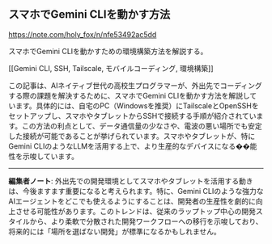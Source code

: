 ## スマホでGemini CLIを動かす方法

https://note.com/holy_fox/n/nfe53492ac5dd

スマホでGemini CLIを動かすための環境構築方法を解説する。

[[Gemini CLI, SSH, Tailscale, モバイルコーディング, 環境構築]]

この記事は、AIネイティブ世代の高校生プログラマーが、外出先でコーディングする際の課題を解決するために、スマホでGemini CLIを動かす方法を解説しています。具体的には、自宅のPC（Windowsを推奨）にTailscaleとOpenSSHをセットアップし、スマホやタブレットからSSHで接続する手順が紹介されています。この方法の利点として、データ通信量の少なさや、電波の悪い場所でも安定した接続が可能であることが挙げられています。スマホやタブレットが、特にGemini CLIのようなLLMを活用する上で、より生産的なデバイスになる��能性を示唆しています。

---

**編集者ノート**: 外出先での開発環境としてスマホやタブレットを活用する動きは、今後ますます重要になると考えられます。特に、Gemini CLIのような強力なAIエージェントをどこでも使えるようにすることは、開発者の生産性を劇的に向上させる可能性があります。このトレンドは、従来のラップトップ中心の開発スタイルから、より柔軟で分散された開発ワークフローへの移行を示唆しており、将来的には「場所を選ばない開発」が標準になるかもしれません。